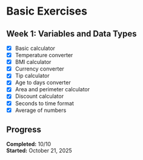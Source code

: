 # Basic Exercises

## Week 1: Variables and Data Types

- [X] Basic calculator
- [X] Temperature converter
- [X] BMI calculator
- [X] Currency converter
- [X] Tip calculator
- [X] Age to days converter
- [X] Area and perimeter calculator
- [X] Discount calculator
- [X] Seconds to time format
- [X] Average of numbers

## Progress

**Completed:** 10/10  
**Started:** October 21, 2025

